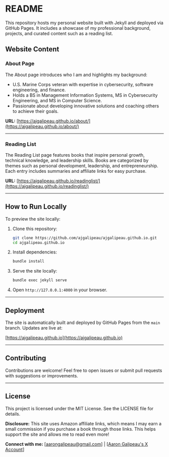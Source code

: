 # README

This repository hosts my personal website built with Jekyll and deployed via GitHub Pages. 
It includes a showcase of my professional background, projects, and curated content such as a reading list.

## Website Content

### **About Page**
The About page introduces who I am and highlights my background:
- U.S. Marine Corps veteran with expertise in cybersecurity, software engineering, and finance.
- Holds a BS in Management Information Systems, MS in Cybersecurity Engineering, and MS in Computer Science.
- Passionate about developing innovative solutions and coaching others to achieve their goals.

**URL:** [https://ajgalipeau.github.io/about/](https://ajgalipeau.github.io/about/)

---

### **Reading List**
The Reading List page features books that inspire personal growth, technical knowledge, and leadership skills. 
Books are categorized by themes such as personal development, leadership, and entrepreneurship. 
Each entry includes summaries and affiliate links for easy purchase.

**URL:** [https://ajgalipeau.github.io/readinglist/](https://ajgalipeau.github.io/readinglist/)

---

## How to Run Locally

To preview the site locally:
1. Clone this repository:
   ```bash
   git clone https://github.com/ajgalipeau/ajgalipeau.github.io.git
   cd ajgalipeau.github.io
   ```
2. Install dependencies:
   ```bash
   bundle install
   ```
3. Serve the site locally:
   ```bash
   bundle exec jekyll serve
   ```
4. Open `http://127.0.0.1:4000` in your browser.

---

## Deployment

The site is automatically built and deployed by GitHub Pages from the `main` branch. Updates are live at:

[https://ajgalipeau.github.io](https://ajgalipeau.github.io)

---

## Contributing

Contributions are welcome! Feel free to open issues or submit pull requests with suggestions or improvements.

---

## License

This project is licensed under the MIT License. See the LICENSE file for details.

**Disclosure:** This site uses Amazon affiliate links, which means I may earn a small commission if you purchase a book through those links. This helps support the site and allows me to read even more!

**Connect with me:** [aarongalipeau@gmail.com] | [[Aaron Galipeau's X Account](https://x.com/aaronjgalipeau)]

